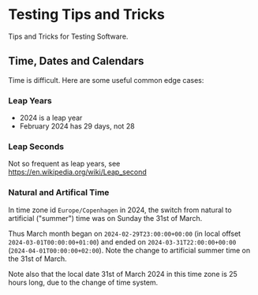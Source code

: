 # Testing Tips and Tricks
Tips and Tricks for Testing Software.

## Time, Dates and Calendars

Time is difficult. Here are some useful common edge cases:

### Leap Years
* 2024 is a leap year
* February 2024 has 29 days, not 28

### Leap Seconds
Not so frequent as leap years, see https://en.wikipedia.org/wiki/Leap_second

### Natural and Artifical Time  
In time zone id `Europe/Copenhagen` in 2024, the switch from natural to artificial ("summer") time was on Sunday the 31st of March.

Thus March month began on `2024-02-29T23:00:00+00:00` (in local offset `2024-03-01T00:00:00+01:00`)  and ended on `2024-03-31T22:00:00+00:00` (`2024-04-01T00:00:00+02:00`). 
Note the change to artificial summer time on the 31st of March. 

Note also that the local date 31st of March 2024 in this time zone is 25 hours long, due to the change of time system.

